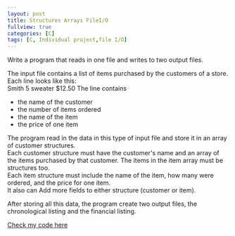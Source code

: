 ```yaml
---
layout: post
title: Structures Arrays FileI/O
fullview: true
categories: [C]
tags: [C, Individual project,file I/O]
---
```

Write a program that reads in one file and writes to two output files.

The input file contains a list of items purchased by the customers of a store.   
Each line looks like this:             
Smith 5 sweater $12.50                The line contains   
- the name of the customer     
- the number of items ordered     
- the name of the item    
- the price of one item

The program read in the data in this type of input file and store it in an array of customer structures.   
Each customer structure must have the customer's name and an array of the items purchased by that customer. 
The items in the item array must be structures too.  
Each item structure must include the name of the item, how many were ordered, and the price for one item.   
It also can Add more fields to either structure (customer or item).

After storing all this data, the program create two output files, the chronological listing and the financial listing.

<a class="btn btn-default" href="https://github.com/godofhand/TCSS-333-Structure-Arrays-FileI-O">Check my code here</a>
